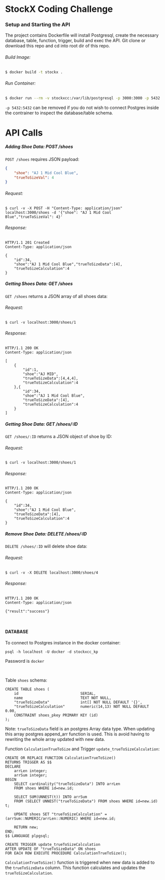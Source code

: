 # StockX Coding Challenge

### Setup and Starting the API
The project contains Dockerfile will install Postgresql, create the necessary database, table, function, trigger, build and exec the API. Git clone or download this repo and cd into root dir of this repo.

###### Build Image:
```sh
$ docker build -t stockx .
```
###### Run Container:
```sh
$ docker run --rm -v stockxcc:/var/lib/postgresql -p 3000:3000 -p 5432:5432 --name stockxcc stockx
```

```-p 5432:5432``` can be removed if you do not wish to connect Postgres inside the contrainer to inspect the database/table schema.

# API Calls

##### Adding Shoe Data: POST /shoes 

`POST /shoes` requires JSON payload:
```JSON
{
    "shoe": "AJ 1 Mid Cool Blue",
    "trueToSizeVal": 4
}
```

###### Request:
```curl
$ curl -v -X POST -H "Content-Type: application/json" localhost:3000/shoes -d '{"shoe": "AJ 1 Mid Cool Blue","trueToSizeVal": 4}'
```

###### Response:
```curl
HTTP/1.1 201 Created
Content-Type: application/json

{
    "id":34,
    "shoe":"AJ 1 Mid Cool Blue","trueToSizeData":[4],
    "trueToSizeCalculation":4
}
```

##### Getting Shoes Data: GET /shoes
`GET /shoes` returns a JSON array of all shoes data:

###### Request:
```curl
$ curl -v localhost:3000/shoes/1
```

###### Response:
```curl
HTTP/1.1 200 OK
Content-Type: application/json

[
    {
        "id":1,
        "shoe":"AJ MID",
        "trueToSizeData":[4,4,4],
        "trueToSizeCalculation":4
    },{
        "id":34,
        "shoe":"AJ 1 Mid Cool Blue",
        "trueToSizeData":[4],
        "trueToSizeCalculation":4
    }
]
```

##### Getting Shoe Data: GET /shoes/:ID
`GET /shoes/:ID` returns a JSON object of shoe by ID:

###### Request:
```curl
$ curl -v localhost:3000/shoes/1
```

###### Response:
```curl
HTTP/1.1 200 OK
Content-Type: application/json

{
    "id":34,
    "shoe":"AJ 1 Mid Cool Blue",
    "trueToSizeData":[4],
    "trueToSizeCalculation":4
}
```

##### Remove Shoe Data: DELETE /shoes/:ID
`DELETE /shoes/:ID` will delete shoe data:

###### Request:
```curl
$ curl -v -X DELETE localhost:3000/shoes/4
```

###### Response:
```curl
HTTP/1.1 200 OK
Content-Type: application/json

{"result":"success"}
```

<br>


#### DATABASE

To connect to Postgres instance in the docker container:

```psql -h localhost -U docker -d stockxcc_kp```

Password is ```docker```

<br>

Table ```shoes``` schema:

```
CREATE TABLE shoes (
    id                            SERIAL,
    name                          TEXT NOT NULL,
    "trueToSizeData"              int[] NOT NULL DEFAULT '{}',
    "trueToSizeCalculation"       numeric(14,13) NOT NULL DEFAULT 0.00,
    CONSTRAINT shoes_pkey PRIMARY KEY (id)
);
```

Note: ```trueToSizeData``` field is an postgres Array data type. When updating this array postgres append_arr function is used. This is avoid having to rewriting the whole array updated with new data.


Function ```CalculationTrueToSize``` and Trigger ```update_trueToSizeCalculation```:

```
CREATE OR REPLACE FUNCTION CalculationTrueToSize()
RETURNS TRIGGER AS $$
DECLARE
    arrLen integer;
    arrSum integer;
BEGIN
    SELECT cardinality("trueToSizeData") INTO arrLen
    FROM shoes WHERE id=new.id;
    
    SELECT SUM(UNNEST(t)) INTO arrSum
    FROM (SELECT UNNEST("trueToSizeData") FROM shoes WHERE id=new.id) t;
    
    UPDATE shoes SET "trueToSizeCalculation" = (arrSum::NUMERIC/arrLen::NUMERIC) WHERE id=new.id;
    
    RETURN new;
END;
$$ LANGUAGE plpgsql;
```

```
CREATE TRIGGER update_trueToSizeCalculation 
AFTER UPDATE OF "trueToSizeData" ON shoes
FOR EACH ROW EXECUTE PROCEDURE CalculationTrueToSize();
```

```CalculationTrueToSize()``` function is triggered when new data is added to the ```trueToSizeData``` column. This function calculates and updates the ```trueToSizeCalculation```.